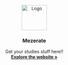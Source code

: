 <p align="center">
  <a href="https://mezerate.ams3.digitaloceanspaces.com/Logo/icon.png">
    <img src="https://mezerate.ams3.digitaloceanspaces.com/Logo/icon.png" alt="Logo" width="80" height="80">
  </a>

  <h3 align="center">Mezerate</h3>

  <p align="center">
    Get your studies stuff here!!
    <br />
    <a href="https://mezerate.com"><strong>Explore the website »</strong></a>
    
  </p>
</p>